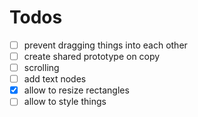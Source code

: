 # Todos

- [ ] prevent dragging things into each other
- [ ] create shared prototype on copy
- [ ] scrolling
- [ ] add text nodes
- [x] allow to resize rectangles
- [ ] allow to style things
